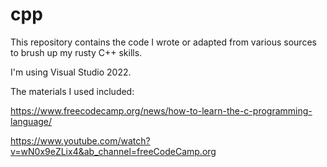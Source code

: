 # cpp
This repository contains the code I wrote or adapted from various sources to brush up my rusty C++ skills.

I'm using Visual Studio 2022.

The materials I used included:

https://www.freecodecamp.org/news/how-to-learn-the-c-programming-language/

https://www.youtube.com/watch?v=wN0x9eZLix4&ab_channel=freeCodeCamp.org
